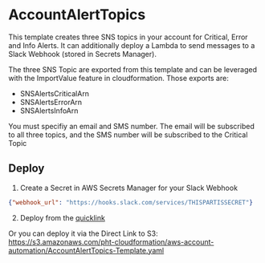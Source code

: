 # AccountAlertTopics

This template creates three SNS topics in your account for Critical, Error and Info Alerts. It can additionally deploy a Lambda to send messages to a Slack Webhook (stored in Secrets Manager).

The three SNS Topic are exported from this template and can be leveraged with the ImportValue feature in cloudformation. Those exports are:
* SNSAlertsCriticalArn
* SNSAlertsErrorArn
* SNSAlertsInfoArn

You must specifiy an email and SMS number. The email will be subscribed to all three topics, and the SMS number will be subscribed to the Critical Topic

## Deploy

1. Create a Secret in AWS Secrets Manager for your Slack Webhook
```json
{"webhook_url": "https://hooks.slack.com/services/THISPARTISSECRET"}
```
2. Deploy from the [quicklink](https://console.aws.amazon.com/cloudformation/home?region=ap-south-1#/stacks/quickcreate?templateUrl=https%3A%2F%2Fs3.amazonaws.com%2Fpht-cloudformation%2Faws-account-automation%2FAccountAlertTopics-Template.yaml&stackName=AccountAlertTopics&param_pAccountDescription=ENTER%20ACCOUNT%20NAME&param_pAlarmEmoji=%3Aalert%3A&param_pBillingThreshold=0&param_pDeploySlackLambda=yes&param_pIconEmoji=%3Acloud%3A&param_pInitialSubscriberEmail=ENTER-YOUR-EMAIL&param_pInitialSubscriberSMS=ENTER-YOUR-CELL&param_pOkEmoji=%3Agreen_check%3A&param_pSlackChannel=%23aws_notices&param_pSlackWebhookSecret=NAME%20of%20SECRET)

Or you can deploy it via the Direct Link to S3: https://s3.amazonaws.com/pht-cloudformation/aws-account-automation/AccountAlertTopics-Template.yaml
